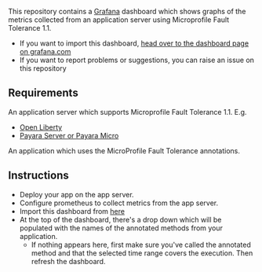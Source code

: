 This repository contains a [Grafana][grafana] dashboard which shows graphs of the metrics collected from an application server using Microprofile Fault Tolerance 1.1.

* If you want to import this dashboard, [head over to the dashboard page on grafana.com][dashboard-page]
* If you want to report problems or suggestions, you can raise an issue on this repository

## Requirements

An application server which supports Microprofile Fault Tolerance 1.1. E.g.

* [Open Liberty][open-liberty]
* [Payara Server or Payara Micro][payara]

An application which uses the MicroProfile Fault Tolerance annotations.

## Instructions

* Deploy your app on the app server.
* Configure prometheus to collect metrics from the app server.
* Import this dashboard from [here][dashboard-page]
* At the top of the dashboard, there's a drop down which will be populated with the names of the annotated methods from your application.
    * If nothing appears here, first make sure you've called the annotated method and that the selected time range covers the execution. Then refresh the dashboard.

[grafana]: https://grafana.com/
[open-liberty]: https://openliberty.io
[payara]: https://www.payara.fish/
[dashboard-page]: https://grafana.com/dashboards/8022
